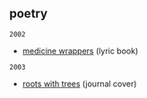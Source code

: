 ## poetry

`2002`

* [medicine wrappers](medicine-wrappers/readme.md) (lyric book)

`2003`

* [roots with trees](0.roots-with-trees.md) (journal cover)
